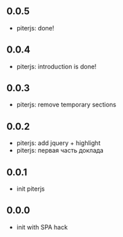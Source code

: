 ## 0.0.5

 * piterjs: done!

## 0.0.4

 * piterjs: introduction is done!

## 0.0.3

 * piterjs: remove temporary sections
 
## 0.0.2

 * piterjs: add jquery + highlight
 * piterjs: первая часть доклада

## 0.0.1

 * init piterjs

## 0.0.0

 * init with SPA hack
